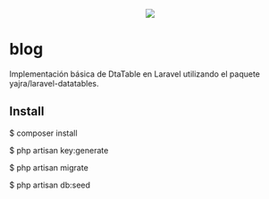 <p align="center"><img src="https://laravel.com/assets/img/components/logo-laravel.svg"></p>

# blog

Implementación básica de DtaTable en Laravel utilizando el paquete yajra/laravel-datatables.

## Install

<p align="center">

$ composer install

$ php artisan key:generate

$ php artisan migrate

$ php artisan db:seed
</p>
